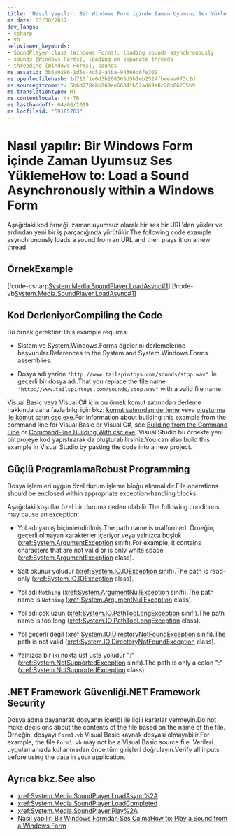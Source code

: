 ```yaml
---
title: 'Nasıl yapılır: Bir Windows Form içinde Zaman Uyumsuz Ses Yükleme'
ms.date: 03/30/2017
dev_langs:
- csharp
- vb
helpviewer_keywords:
- SoundPlayer class [Windows Forms], loading sounds asynchronously
- sounds [Windows Forms], loading on separate threads
- threading [Windows Forms], sounds
ms.assetid: 3b6a9296-1d5e-4d52-a4ba-94366d6fe302
ms.openlocfilehash: 1d710f1e6d3b208365d5b1eb2524fbeeaa673c2d
ms.sourcegitcommit: 5b6d778ebb269ee6684fb57ad69a8c28b06235b9
ms.translationtype: MT
ms.contentlocale: tr-TR
ms.lasthandoff: 04/08/2019
ms.locfileid: "59185763"
---
```

# <a name="how-to-load-a-sound-asynchronously-within-a-windows-form"></a><span data-ttu-id="ec08d-102">Nasıl yapılır: Bir Windows Form içinde Zaman Uyumsuz Ses Yükleme</span><span class="sxs-lookup"><span data-stu-id="ec08d-102">How to: Load a Sound Asynchronously within a Windows Form</span></span>
<span data-ttu-id="ec08d-103">Aşağıdaki kod örneği, zaman uyumsuz olarak bir ses bir URL'den yükler ve ardından yeni bir iş parçacığında yürütülür.</span><span class="sxs-lookup"><span data-stu-id="ec08d-103">The following code example asynchronously loads a sound from an URL and then plays it on a new thread.</span></span>  
  
## <a name="example"></a><span data-ttu-id="ec08d-104">Örnek</span><span class="sxs-lookup"><span data-stu-id="ec08d-104">Example</span></span>  
 [!code-csharp[System.Media.SoundPlayer.LoadAsync#1](~/samples/snippets/csharp/VS_Snippets_Winforms/System.Media.SoundPlayer.LoadAsync/CS/Form1.cs#1)]
 [!code-vb[System.Media.SoundPlayer.LoadAsync#1](~/samples/snippets/visualbasic/VS_Snippets_Winforms/System.Media.SoundPlayer.LoadAsync/VB/Form1.vb#1)]  
  
## <a name="compiling-the-code"></a><span data-ttu-id="ec08d-105">Kod Derleniyor</span><span class="sxs-lookup"><span data-stu-id="ec08d-105">Compiling the Code</span></span>  
 <span data-ttu-id="ec08d-106">Bu örnek gerektirir:</span><span class="sxs-lookup"><span data-stu-id="ec08d-106">This example requires:</span></span>  
  
-   <span data-ttu-id="ec08d-107">Sistem ve System.Windows.Forms öğelerini derlemelerine başvurular.</span><span class="sxs-lookup"><span data-stu-id="ec08d-107">References to the System and System.Windows.Forms assemblies.</span></span>  
  
-   <span data-ttu-id="ec08d-108">Dosya adı yerine `"http://www.tailspintoys.com/sounds/stop.wav"` ile geçerli bir dosya adı.</span><span class="sxs-lookup"><span data-stu-id="ec08d-108">That you replace the file name `"http://www.tailspintoys.com/sounds/stop.wav"` with a valid file name.</span></span>  
  
 <span data-ttu-id="ec08d-109">Visual Basic veya Visual C# için bu örnek komut satırından derleme hakkında daha fazla bilgi için bkz: [komut satırından derleme](../../../visual-basic/reference/command-line-compiler/building-from-the-command-line.md) veya [oluşturma ile komut satırı csc.exe](../../../csharp/language-reference/compiler-options/command-line-building-with-csc-exe.md).</span><span class="sxs-lookup"><span data-stu-id="ec08d-109">For information about building this example from the command line for Visual Basic or Visual C#, see [Building from the Command Line](../../../visual-basic/reference/command-line-compiler/building-from-the-command-line.md) or [Command-line Building With csc.exe](../../../csharp/language-reference/compiler-options/command-line-building-with-csc-exe.md).</span></span> <span data-ttu-id="ec08d-110">Visual Studio bu örnekte yeni bir projeye kod yapıştırarak da oluşturabilirsiniz.</span><span class="sxs-lookup"><span data-stu-id="ec08d-110">You can also build this example in Visual Studio by pasting the code into a new project.</span></span>  
  
## <a name="robust-programming"></a><span data-ttu-id="ec08d-111">Güçlü Programlama</span><span class="sxs-lookup"><span data-stu-id="ec08d-111">Robust Programming</span></span>  
 <span data-ttu-id="ec08d-112">Dosya işlemleri uygun özel durum işleme bloğu alınmalıdır.</span><span class="sxs-lookup"><span data-stu-id="ec08d-112">File operations should be enclosed within appropriate exception-handling blocks.</span></span>  
  
 <span data-ttu-id="ec08d-113">Aşağıdaki koşullar özel bir duruma neden olabilir:</span><span class="sxs-lookup"><span data-stu-id="ec08d-113">The following conditions may cause an exception:</span></span>  
  
-   <span data-ttu-id="ec08d-114">Yol adı yanlış biçimlendirilmiş.</span><span class="sxs-lookup"><span data-stu-id="ec08d-114">The path name is malformed.</span></span> <span data-ttu-id="ec08d-115">Örneğin, geçerli olmayan karakterler içeriyor veya yalnızca boşluk (<xref:System.ArgumentException> sınıfı).</span><span class="sxs-lookup"><span data-stu-id="ec08d-115">For example, it contains characters that are not valid or is only white space (<xref:System.ArgumentException> class).</span></span>  
  
-   <span data-ttu-id="ec08d-116">Salt okunur yoludur (<xref:System.IO.IOException> sınıfı).</span><span class="sxs-lookup"><span data-stu-id="ec08d-116">The path is read-only (<xref:System.IO.IOException> class).</span></span>  
  
-   <span data-ttu-id="ec08d-117">Yol adı `Nothing` (<xref:System.ArgumentNullException> sınıfı).</span><span class="sxs-lookup"><span data-stu-id="ec08d-117">The path name is `Nothing` (<xref:System.ArgumentNullException> class).</span></span>  
  
-   <span data-ttu-id="ec08d-118">Yol adı çok uzun (<xref:System.IO.PathTooLongException> sınıfı).</span><span class="sxs-lookup"><span data-stu-id="ec08d-118">The path name is too long (<xref:System.IO.PathTooLongException> class).</span></span>  
  
-   <span data-ttu-id="ec08d-119">Yol geçerli değil (<xref:System.IO.DirectoryNotFoundException> sınıfı).</span><span class="sxs-lookup"><span data-stu-id="ec08d-119">The path is not valid (<xref:System.IO.DirectoryNotFoundException> class).</span></span>  
  
-   <span data-ttu-id="ec08d-120">Yalnızca bir iki nokta üst üste yoludur ":" (<xref:System.NotSupportedException> sınıfı).</span><span class="sxs-lookup"><span data-stu-id="ec08d-120">The path is only a colon ":" (<xref:System.NotSupportedException> class).</span></span>  
  
## <a name="net-framework-security"></a><span data-ttu-id="ec08d-121">.NET Framework Güvenliği</span><span class="sxs-lookup"><span data-stu-id="ec08d-121">.NET Framework Security</span></span>  
 <span data-ttu-id="ec08d-122">Dosya adına dayanarak dosyanın içeriği ile ilgili kararlar vermeyin.</span><span class="sxs-lookup"><span data-stu-id="ec08d-122">Do not make decisions about the contents of the file based on the name of the file.</span></span> <span data-ttu-id="ec08d-123">Örneğin, dosyayı `Form1.vb` Visual Basic kaynak dosyası olmayabilir.</span><span class="sxs-lookup"><span data-stu-id="ec08d-123">For example, the file `Form1.vb` may not be a Visual Basic source file.</span></span> <span data-ttu-id="ec08d-124">Verileri uygulamanızda kullanmadan önce tüm girişleri doğrulayın.</span><span class="sxs-lookup"><span data-stu-id="ec08d-124">Verify all inputs before using the data in your application.</span></span>  
  
## <a name="see-also"></a><span data-ttu-id="ec08d-125">Ayrıca bkz.</span><span class="sxs-lookup"><span data-stu-id="ec08d-125">See also</span></span>

- <xref:System.Media.SoundPlayer.LoadAsync%2A>
- <xref:System.Media.SoundPlayer.LoadCompleted>
- <xref:System.Media.SoundPlayer.Play%2A>
- [<span data-ttu-id="ec08d-126">Nasıl yapılır: Bir Windows Formdan Ses Çalma</span><span class="sxs-lookup"><span data-stu-id="ec08d-126">How to: Play a Sound from a Windows Form</span></span>](how-to-play-a-sound-from-a-windows-form.md)
